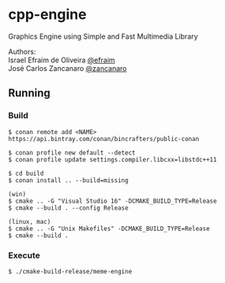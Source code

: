 ﻿# cpp-engine
Graphics Engine using Simple and Fast Multimedia Library 

Authors:  
Israel Efraim de Oliveira [@efraim](https://github.com/IsraelEfraim)  
José Carlos Zancanaro [@zancanaro](https://github.com/JoseZancanaro)  

## Running

### Build

```shell
$ conan remote add <NAME> https://api.bintray.com/conan/bincrafters/public-conan 
```
```shell
$ conan profile new default --detect 
$ conan profile update settings.compiler.libcxx=libstdc++11 
```
```shell
$ cd build
$ conan install .. --build=missing
```
```shell
(win)
$ cmake .. -G "Visual Studio 16" -DCMAKE_BUILD_TYPE=Release
$ cmake --build . --config Release

(linux, mac)
$ cmake .. -G "Unix Makefiles" -DCMAKE_BUILD_TYPE=Release
$ cmake --build .
```

### Execute

```shell
$ ./cmake-build-release/meme-engine
```